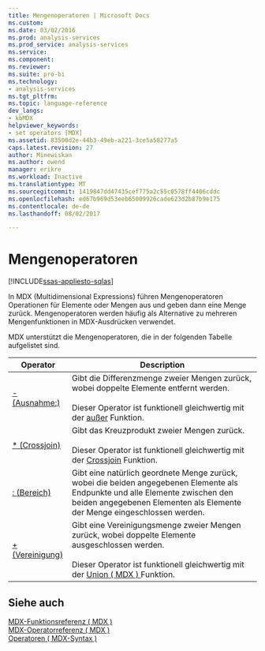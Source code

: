 ```yaml
---
title: Mengenoperatoren | Microsoft Docs
ms.custom: 
ms.date: 03/02/2016
ms.prod: analysis-services
ms.prod_service: analysis-services
ms.service: 
ms.component: 
ms.reviewer: 
ms.suite: pro-bi
ms.technology:
- analysis-services
ms.tgt_pltfrm: 
ms.topic: language-reference
dev_langs:
- kbMDX
helpviewer_keywords:
- set operators [MDX]
ms.assetid: 83500d2e-44b3-49eb-a221-3ce5a58277a5
caps.latest.revision: 27
author: Minewiskan
ms.author: owend
manager: erikre
ms.workload: Inactive
ms.translationtype: MT
ms.sourcegitcommit: 1419847dd47435cef775a2c55c0578ff4406cddc
ms.openlocfilehash: ed67b969d53eeb65009926cade623d2b87b9e175
ms.contentlocale: de-de
ms.lasthandoff: 08/02/2017

---
```

# <a name="set-operators"></a>Mengenoperatoren
[!INCLUDE[ssas-appliesto-sqlas](../includes/ssas-appliesto-sqlas.md)]

  In MDX (Multidimensional Expressions) führen Mengenoperatoren Operationen für Elemente oder Mengen aus und geben dann eine Menge zurück. Mengenoperatoren werden häufig als Alternative zu mehreren Mengenfunktionen in MDX-Ausdrücken verwendet.  
  
 MDX unterstützt die Mengenoperatoren, die in der folgenden Tabelle aufgelistet sind.  
  
|Operator|Description|  
|--------------|-----------------|  
|[-(Ausnahme:)](../mdx/except-mdx-operator.md)|Gibt die Differenzmenge zweier Mengen zurück, wobei doppelte Elemente entfernt werden.<br /><br /> Dieser Operator ist funktionell gleichwertig mit der [außer](../mdx/except-mdx-function.md) Funktion.|  
|[* (Crossjoin)](../mdx/crossjoin-mdx-operator-reference.md)|Gibt das Kreuzprodukt zweier Mengen zurück.<br /><br /> Dieser Operator ist funktionell gleichwertig mit der [Crossjoin](../mdx/crossjoin-mdx.md) Funktion.|  
|[: (Bereich)](../mdx/range-mdx.md)|Gibt eine natürlich geordnete Menge zurück, wobei die beiden angegebenen Elemente als Endpunkte und alle Elemente zwischen den beiden angegebenen Elementen als Elemente der Menge eingeschlossen werden.|  
|[+ (Vereinigung)](../mdx/union-mdx-operator-reference.md)|Gibt eine Vereinigungsmenge zweier Mengen zurück, wobei doppelte Elemente ausgeschlossen werden.<br /><br /> Dieser Operator ist funktionell gleichwertig mit der [Union &#40; MDX &#41; ](../mdx/union-mdx.md) Funktion.|  
  
## <a name="see-also"></a>Siehe auch  
 [MDX-Funktionsreferenz &#40; MDX &#41;](../mdx/mdx-function-reference-mdx.md)   
 [MDX-Operatorreferenz &#40; MDX &#41;](../mdx/mdx-operator-reference-mdx.md)   
 [Operatoren &#40; MDX-Syntax &#41;](../mdx/operators-mdx-syntax.md)  
  
  

